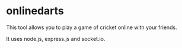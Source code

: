 # onlinedarts
This  tool allows you to play a game of cricket online with your friends.

It uses node.js, express.js and socket.io.
